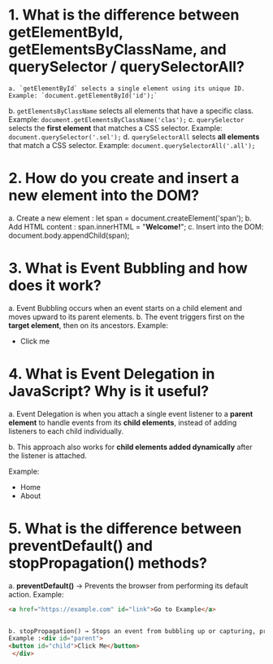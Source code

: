

# 1. What is the difference between getElementById, getElementsByClassName, and querySelector / querySelectorAll?
    a. `getElementById` selects a single element using its unique ID. Example: `document.getElementById('id');` 
   b. `getElementsByClassName` selects all elements that have a specific class. Example: `document.getElementsByClassName('clas');` 
   c. `querySelector` selects the **first element** that matches a CSS selector. Example: `document.querySelector('.sel');` 
   d. `querySelectorAll` selects **all elements** that match a CSS selector. Example: `document.querySelectorAll('.all');`


# 2. How do you create and insert a new element into the DOM?
  
   a. Create a new element :    let span = document.createElement('span');
   b. Add HTML content   :    span.innerHTML = "<strong>Welcome!</strong>";
   c. Insert into the DOM:   document.body.appendChild(span);
# 3. What is Event Bubbling and how does it work?
   a. Event Bubbling occurs when an event starts on a child element and moves upward to its parent elements. 
   b. The event triggers first on the **target element**, then on its ancestors. 
   Example:
   <ul id="menu">
     <li id="item">Click me</li>
   </ul>


# 4. What is Event Delegation in JavaScript? Why is it useful?


 a. Event Delegation is when you attach a single event listener to a **parent element** to handle events from its **child elements**, instead of adding listeners to each child individually. 


 b. This approach also works for **child elements added dynamically** after the listener is attached. 


 Example:
 <ul id="menu">
   <li>Home</li>
   <li>About</li>
 </ul>


# 5. What is the difference between preventDefault() and stopPropagation() methods?
   a. **preventDefault()** → Prevents the browser from performing its default action. 
   Example:
   ```html
   <a href="https://example.com" id="link">Go to Example</a>


   b. stopPropagation() → Stops an event from bubbling up or capturing, preventing parent listeners from being triggered.
   Example :<div id="parent">
   <button id="child">Click Me</button>
    </div>



